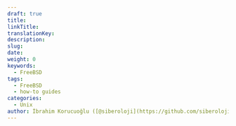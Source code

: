 ```yaml
---
draft: true
title:
linkTitle:
translationKey:
description:
slug:
date:
weight: 0
keywords:
  - FreeBSD
tags:
  - FreeBSD
  - how-to guides
categories:
  - Unix
author: İbrahim Korucuoğlu ([@siberoloji](https://github.com/siberoloji))
---
```

